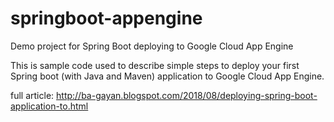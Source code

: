 # springboot-appengine
Demo project for Spring Boot deploying to Google Cloud App Engine

This is sample code used to describe simple steps to deploy your first Spring boot (with Java and Maven)  application to  Google Cloud App Engine.


full article:
http://ba-gayan.blogspot.com/2018/08/deploying-spring-boot-application-to.html



